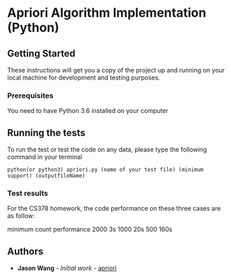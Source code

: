 # Apriori Algorithm Implementation (Python)

## Getting Started

These instructions will get you a copy of the project up and running on your local machine for development and testing purposes. 

### Prerequisites

You need to have Python 3.6 installed on your computer

## Running the tests
To run the test or test the code on any data, please type the following command in your terminal

```
python(or python3) apriori.py (name of your test file) (minimum support) (outputfileName)
```
### Test results

For the CS378 homework, the code performance on these three cases are as follow:

minimum count       performance
2000				3s
1000				20s
500					160s

## Authors

* **Jason Wang** - *Initial work* - [apriori](https://github.com/Kuluso97/apriori)


